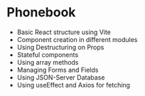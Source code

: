 # Phonebook
- Basic React structure using Vite
- Component creation in different modules
- Using Destructuring on Props
- Stateful components
- Using array methods
- Managing Forms and Fields
- Using JSON-Server Database
- Using useEffect and Axios for fetching